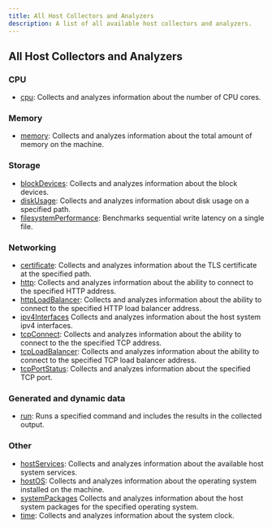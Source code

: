 ```yaml
---
title: All Host Collectors and Analyzers
description: A list of all available host collectors and analyzers.
---
```


## All Host Collectors and Analyzers

### CPU 
- [cpu](./cpu): Collects and analyzes information about the number of CPU cores.

### Memory
- [memory](./memory): Collects and analyzes information about the total amount of memory on the machine.

### Storage
- [blockDevices](./blockDevices): Collects and analyzes information about the block devices.
- [diskUsage](./diskUsage): Collects and analyzes information about disk usage on a specified path.
- [filesystemPerformance](./filesystemPerformance): Benchmarks sequential write latency on a single file.

### Networking
- [certificate](./certificate): Collects and analyzes information about the TLS certificate at the specified path.
- [http](./http): Collects and analyzes information about the ability to connect to the specified HTTP address.
- [httpLoadBalancer](./httpLoadBalancer): Collects and analyzes information about the ability to connect to the specified HTTP load balancer address.
- [ipv4Interfaces](./ipv4Interfaces) Collects and analyzes information about the host system ipv4 interfaces.
- [tcpConnect](./tcpConnect): Collects and analyzes information about the ability to connect to the the specified TCP address.
- [tcpLoadBalancer](./tcpLoadBalancer): Collects and analyzes information about the ability to connect to the specified TCP load balancer address.
- [tcpPortStatus](./tcpPortStatus): Collects and analyzes information about the specified TCP port.

### Generated and dynamic data
- [run](./run): Runs a specified command and includes the results in the collected output.

### Other
- [hostServices](./hostServices): Collects and analyzes information about the available host system services.
- [hostOS](./hostOS): Collects and analyzes information about the operating system installed on the machine.
- [systemPackages](./systemPackages) Collects and analyzes information about the host system packages for the specified operating system.
- [time](./time): Collects and analyzes information about the system clock.
